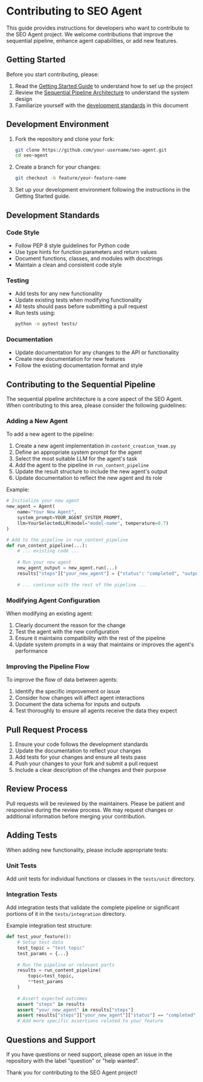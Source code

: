 # Contributing to SEO Agent

This guide provides instructions for developers who want to contribute to the SEO Agent project. We welcome contributions that improve the sequential pipeline, enhance agent capabilities, or add new features.

## Getting Started

Before you start contributing, please:

1. Read the [Getting Started Guide](../getting_started.md) to understand how to set up the project
2. Review the [Sequential Pipeline Architecture](../architecture/sequential-pipeline.md) to understand the system design
3. Familiarize yourself with the [development standards](#development-standards) in this document

## Development Environment

1. Fork the repository and clone your fork:
   ```bash
   git clone https://github.com/your-username/seo-agent.git
   cd seo-agent
   ```

2. Create a branch for your changes:
   ```bash
   git checkout -b feature/your-feature-name
   ```

3. Set up your development environment following the instructions in the Getting Started guide.

## Development Standards

### Code Style

- Follow PEP 8 style guidelines for Python code
- Use type hints for function parameters and return values
- Document functions, classes, and modules with docstrings
- Maintain a clean and consistent code style

### Testing

- Add tests for any new functionality
- Update existing tests when modifying functionality
- All tests should pass before submitting a pull request
- Run tests using:
  ```bash
  python -m pytest tests/
  ```

### Documentation

- Update documentation for any changes to the API or functionality
- Create new documentation for new features
- Follow the existing documentation format and style

## Contributing to the Sequential Pipeline

The sequential pipeline architecture is a core aspect of the SEO Agent. When contributing to this area, please consider the following guidelines:

### Adding a New Agent

To add a new agent to the pipeline:

1. Create a new agent implementation in `content_creation_team.py`
2. Define an appropriate system prompt for the agent
3. Select the most suitable LLM for the agent's task
4. Add the agent to the pipeline in `run_content_pipeline`
5. Update the result structure to include the new agent's output
6. Update documentation to reflect the new agent and its role

Example:

```python
# Initialize your new agent
new_agent = Agent(
    name="Your New Agent",
    system_prompt=YOUR_AGENT_SYSTEM_PROMPT,
    llm=YourSelectedLLM(model="model-name", temperature=0.7)
)

# Add to the pipeline in run_content_pipeline
def run_content_pipeline(...):
    # ... existing code ...
    
    # Run your new agent
    new_agent_output = new_agent.run(...)
    results["steps"]["your_new_agent"] = {"status": "completed", "output": new_agent_output}
    
    # ... continue with the rest of the pipeline ...
```

### Modifying Agent Configuration

When modifying an existing agent:

1. Clearly document the reason for the change
2. Test the agent with the new configuration
3. Ensure it maintains compatibility with the rest of the pipeline
4. Update system prompts in a way that maintains or improves the agent's performance

### Improving the Pipeline Flow

To improve the flow of data between agents:

1. Identify the specific improvement or issue
2. Consider how changes will affect agent interactions
3. Document the data schema for inputs and outputs
4. Test thoroughly to ensure all agents receive the data they expect

## Pull Request Process

1. Ensure your code follows the development standards
2. Update the documentation to reflect your changes
3. Add tests for your changes and ensure all tests pass
4. Push your changes to your fork and submit a pull request
5. Include a clear description of the changes and their purpose

## Review Process

Pull requests will be reviewed by the maintainers. Please be patient and responsive during the review process. We may request changes or additional information before merging your contribution.

## Adding Tests

When adding new functionality, please include appropriate tests:

### Unit Tests

Add unit tests for individual functions or classes in the `tests/unit` directory.

### Integration Tests

Add integration tests that validate the complete pipeline or significant portions of it in the `tests/integration` directory.

Example integration test structure:

```python
def test_your_feature():
    # Setup test data
    test_topic = "test topic"
    test_params = {...}
    
    # Run the pipeline or relevant parts
    results = run_content_pipeline(
        topic=test_topic,
        **test_params
    )
    
    # Assert expected outcomes
    assert "steps" in results
    assert "your_new_agent" in results["steps"]
    assert results["steps"]["your_new_agent"]["status"] == "completed"
    # Add more specific assertions related to your feature
```

## Questions and Support

If you have questions or need support, please open an issue in the repository with the label "question" or "help wanted".

Thank you for contributing to the SEO Agent project! 